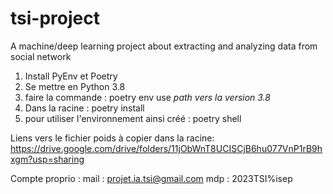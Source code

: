 # tsi-project
A machine/deep learning project about extracting and analyzing data from social network

1. Install PyEnv et Poetry
2. Se mettre en Python 3.8
3. faire la commande : poetry env use *path vers la version 3.8*
3. Dans la racine : poetry install
4. pour utiliser l'environnement ainsi créé : poetry shell

Liens vers le fichier poids à copier dans la racine:
https://drive.google.com/drive/folders/11jObWnT8UCISCjB6hu077VnP1rB9hxgm?usp=sharing

Compte proprio :
mail : projet.ia.tsi@gmail.com
mdp : 2023TSI%isep
